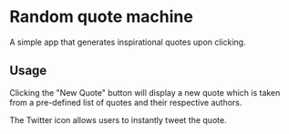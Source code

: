 # Random quote machine

A simple app that generates inspirational quotes upon clicking. 

## Usage

Clicking the "New Quote" button will display a new quote which is taken from a pre-defined list of quotes and their respective authors.

The Twitter icon allows users to instantly tweet the quote.